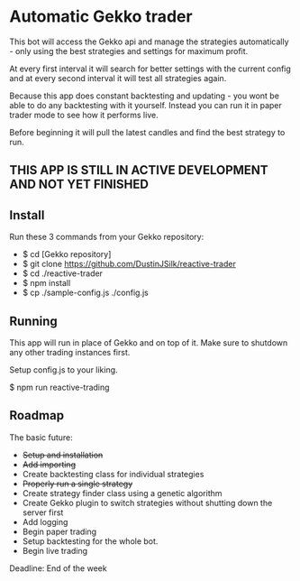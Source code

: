 # Automatic Gekko trader
This bot will access the Gekko api and manage the strategies automatically - only using the best strategies and settings for maximum profit.

At every first interval it will search for better settings with the current config and at every second interval it will test all strategies again.

Because this app does constant backtesting and updating - you wont be able to do any backtesting with it yourself. Instead you can run it in paper trader mode to see how it performs live.

Before beginning it will pull the latest candles and find the best strategy to run.

## THIS APP IS STILL IN ACTIVE DEVELOPMENT AND NOT YET FINISHED

## Install

Run these 3 commands from your Gekko repository:

- $ cd [Gekko repository]
- $ git clone https://github.com/DustinJSilk/reactive-trader
- $ cd ./reactive-trader
- $ npm install
- $ cp ./sample-config.js ./config.js

## Running

This app will run in place of Gekko and on top of it. Make sure to shutdown any other trading instances first.

Setup config.js to your liking.

$ npm run reactive-trading

## Roadmap

The basic future:

- ~~Setup and installation~~
- ~~Add importing~~
- Create backtesting class for individual strategies
- ~~Properly run a single strategy~~
- Create strategy finder class using a genetic algorithm
- Create Gekko plugin to switch strategies without shutting down the server first
- Add logging
- Begin paper trading
- Setup backtesting for the whole bot.
- Begin live trading

Deadline: End of the week
